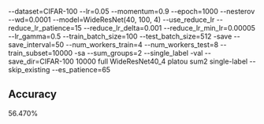 --dataset=CIFAR-100 --lr=0.05 --momentum=0.9 --epoch=1000 --nesterov --wd=0.0001 --model=WideResNet(40, 100, 4) --use_reduce_lr --reduce_lr_patience=15 --reduce_lr_delta=0.001 --reduce_lr_min_lr=0.00005 --lr_gamma=0.5 --train_batch_size=100 --test_batch_size=512 -save --save_interval=50 --num_workers_train=4 --num_workers_test=8 --train_subset=10000 -sa --sum_groups=2 --single_label -val --save_dir=CIFAR-100 10000 full WideResNet40_4 platou sum2 single-label --skip_existing --es_patience=65
## Accuracy
 56.470%